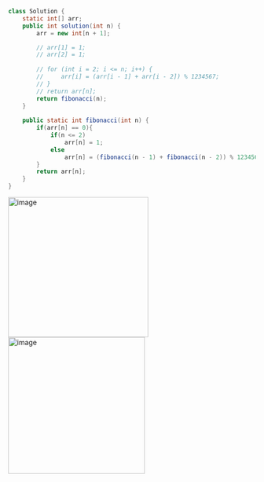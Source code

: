 ```java
class Solution {
    static int[] arr;
    public int solution(int n) {
        arr = new int[n + 1];

        // arr[1] = 1;
        // arr[2] = 1;
        
        // for (int i = 2; i <= n; i++) {
        //     arr[i] = (arr[i - 1] + arr[i - 2]) % 1234567;
        // }
        // return arr[n];
        return fibonacci(n);
    }
    
    public static int fibonacci(int n) {
        if(arr[n] == 0){
            if(n <= 2)
                arr[n] = 1;
            else
                arr[n] = (fibonacci(n - 1) + fibonacci(n - 2)) % 1234567;
        }
        return arr[n];
    }
}
```
<img width="285" alt="image" src="https://github.com/koreaIT-study/programmers/assets/82895809/bc8407e3-3646-417c-b77d-a47fbe79e0e4">


<img width="278" alt="image" src="https://github.com/koreaIT-study/programmers/assets/82895809/4ad34cdd-b9d5-4e29-9c1e-1e2e3e1036ef">
